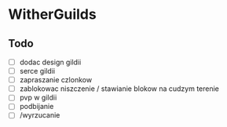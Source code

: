 # WitherGuilds

## Todo

- [ ] dodac design gildii
- [ ] serce gildii
- [ ] zapraszanie czlonkow
- [ ] zablokowac niszczenie / stawianie blokow na cudzym terenie
- [ ] pvp w gildii 
- [ ] podbijanie
- [ ] /wyrzucanie
